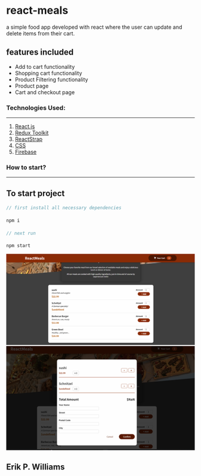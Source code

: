 # react-meals

a simple food app developed with react where the user can update and delete items from their cart. 

## features included 

- Add to cart functionality
- Shopping cart functionality
- Product Filtering functionality
- Product page
- Cart and checkout page




### Technologies Used:

---

1. [React.js](https://reactjs.org/)
2. [Redux Toolkit](https://redux-toolkit.js.org/)
3. [ReactStrap](https://reactstrap.github.io/?path=/story/home-installation--page)
4. [CSS](https://developer.mozilla.org/en-US/docs/Web/CSS)
5. [Firebase](https://firebase.google.com/)

### How to start?

---

## To start  project 

```javascript
// first install all necessary dependencies

npm i

// next run

npm start

```

![](./public/meals.png)
![](./public/meal2.png)

## Erik P. Williams